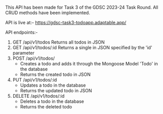 This API has been made for Task 3 of the GDSC 2023-24 Task Round. 
All CRUD methods have been implemented.

API is live at:- https://gdsc-task3-todoapp.adaptable.app/

API endpoints:-
1. GET /api/v1/todos
    Returns all todos in JSON
2. GET /api/v1/todos/:id
    Returns a single in JSON specified by the 'id' parameter
3. POST /api/v1/todos/
    - Creates a todo and adds it through the     Mongoose Model 'Todo' in the database
    - Returns the created todo in JSON
4. PUT /api/v1/todos/:id
    - Updates a todo in the database
    - Returns the updated todo in JSON
5. DELETE /api/v1/todos/:id
    - Deletes a todo in the database
    - Returns the deleted todo

